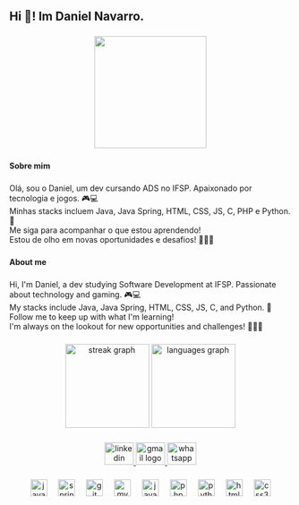 <h2 align="left">Hi 👋! Im Daniel Navarro.</h2>

###

<div align="center">
  <img height="200" src="https://i.ibb.co/wNT3Gfym/GitHub.png"  />
</div>

###

<h4 align="left">Sobre mim</h4>

###

<p align="left">Olá, sou o Daniel, um dev cursando ADS no IFSP. Apaixonado por tecnologia e jogos. 🎮💻<br>Minhas stacks incluem Java, Java Spring, HTML, CSS, JS, C, PHP e Python. 🚀<br>Me siga para acompanhar o que estou aprendendo!<br>Estou de olho em novas oportunidades e desafios! 👨‍💻👀</p>

###

<h4 align="left">About me</h4>

###

<p align="left">Hi, I'm Daniel, a dev studying Software Development at IFSP. Passionate about technology and gaming. 🎮💻<br>My stacks include Java, Java Spring, HTML, CSS, JS, C, and Python. 🚀<br>Follow me to keep up with what I'm learning!<br>I'm always on the lookout for new opportunities and challenges! 👨‍💻👀</p>

###

<div align="center">
  <img src="https://streak-stats.demolab.com?user=danielnporto&locale=en&mode=daily&theme=noctis_minimus&hide_border=false&border_radius=5&date_format=j/n%5B/Y%5D" height="150" alt="streak graph"  />
  <img src="https://github-readme-stats.vercel.app/api/top-langs?username=danielnporto&locale=en&hide_title=false&layout=compact&card_width=320&langs_count=6&theme=noctis_minimus&hide_border=false" height="150" alt="languages graph"  />
</div>

###

<h3 align="center"><Contato></h3>

###

<div align="center">
  <a href="https://www.linkedin.com/in/danielnporto" target="_blank">
    <img src="https://raw.githubusercontent.com/maurodesouza/profile-readme-generator/master/src/assets/icons/social/linkedin/default.svg" width="52" height="40" alt="linkedin logo"  />
  </a>
  <a href="danielnporto10@gmail.com" target="_blank">
    <img src="https://raw.githubusercontent.com/maurodesouza/profile-readme-generator/master/src/assets/icons/social/gmail/default.svg" width="52" height="40" alt="gmail logo"  />
  </a>
  <a href="https://api.whatsapp.com/send?phone=5511963017951&text=Ol%C3%A1!" target="_blank">
    <img src="https://raw.githubusercontent.com/maurodesouza/profile-readme-generator/master/src/assets/icons/social/whatsapp/default.svg" width="52" height="40" alt="whatsapp logo"  />
  </a>
</div>

###

<h3 align="center"><Stacks></h3>

###

<div align="center">
  <img src="https://cdn.jsdelivr.net/gh/devicons/devicon/icons/java/java-original.svg" height="30" alt="java logo"  />
  <img width="12" />
  <img src="https://cdn.jsdelivr.net/gh/devicons/devicon/icons/spring/spring-original-wordmark.svg" height="30" alt="spring logo"  />
  <img width="12" />
  <img src="https://cdn.jsdelivr.net/gh/devicons/devicon/icons/git/git-original.svg" height="30" alt="git logo"  />
  <img width="12" />
  <img src="https://cdn.jsdelivr.net/gh/devicons/devicon/icons/mysql/mysql-original.svg" height="30" alt="mysql logo"  />
  <img width="12" />
  <img src="https://cdn.jsdelivr.net/gh/devicons/devicon/icons/javascript/javascript-original.svg" height="30" alt="javascript logo"  />
  <img width="12" />
  <img src="https://cdn.jsdelivr.net/gh/devicons/devicon/icons/php/php-original.svg" height="30" alt="php logo"  />
  <img width="12" />
  <img src="https://cdn.jsdelivr.net/gh/devicons/devicon/icons/python/python-original.svg" height="30" alt="python logo"  />
  <img width="12" />
  <img src="https://cdn.jsdelivr.net/gh/devicons/devicon/icons/html5/html5-original.svg" height="30" alt="html5 logo"  />
  <img width="12" />
  <img src="https://cdn.jsdelivr.net/gh/devicons/devicon/icons/css3/css3-original.svg" height="30" alt="css3 logo"  />
</div>

###
